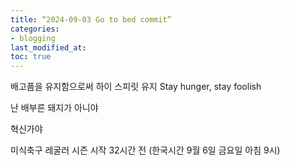 ```yaml
---
title: “2024-09-03 Go to bed commit”
categories:
- blogging
last_modified_at: 
toc: true
---
```

배고픔을 유지함으로써 하이 스피릿 유지
Stay hunger, stay foolish

난 배부른 돼지가
아니야

혁신가야



미식축구 레굴러 시즌 시작 32시간 전
(한국시간 9월 6일 금요일 아침 9시)